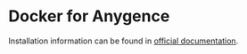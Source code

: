 # Docker for Anygence

Installation information can be found in [official documentation](https://anygence-docs.sdev.cz/docs/project-setup/intro).
